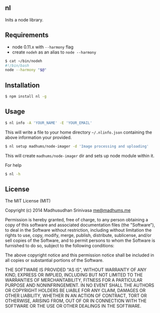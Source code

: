 ## nl

Inits a node library.

## Requirements

* node 0.11.x with `--harmony` flag
* create `nodeh` as an alias to `node --harmony`

```sh
$ cat ~/bin/nodeh
#!/bin/bash
node --harmony "$@"
```

## Installation

```sh
$ npm install nl -g
```

## Usage

```sh
$ nl info -A 'YOUR_NAME' -E 'YOUR_EMAIL'
```

This will write a file to your home directory `~/.nlinfo.json` containing
the above information your provided.

```sh
$ nl setup madhums/node-imager -d 'Image processing and uploading'
```

This will create `madhums/node-imager` dir and sets up node module within it.

For help

```sh
$ nl -h
```

## License

The MIT License (MIT)

Copyright (c) 2014 Madhusudhan Srinivasa <me@madhums.me>

Permission is hereby granted, free of charge, to any person obtaining a copy
of this software and associated documentation files (the "Software"), to deal
in the Software without restriction, including without limitation the rights
to use, copy, modify, merge, publish, distribute, sublicense, and/or sell
copies of the Software, and to permit persons to whom the Software is
furnished to do so, subject to the following conditions:

The above copyright notice and this permission notice shall be included in all
copies or substantial portions of the Software.

THE SOFTWARE IS PROVIDED "AS IS", WITHOUT WARRANTY OF ANY KIND, EXPRESS OR
IMPLIED, INCLUDING BUT NOT LIMITED TO THE WARRANTIES OF MERCHANTABILITY,
FITNESS FOR A PARTICULAR PURPOSE AND NONINFRINGEMENT. IN NO EVENT SHALL THE
AUTHORS OR COPYRIGHT HOLDERS BE LIABLE FOR ANY CLAIM, DAMAGES OR OTHER
LIABILITY, WHETHER IN AN ACTION OF CONTRACT, TORT OR OTHERWISE, ARISING FROM,
OUT OF OR IN CONNECTION WITH THE SOFTWARE OR THE USE OR OTHER DEALINGS IN THE
SOFTWARE.
